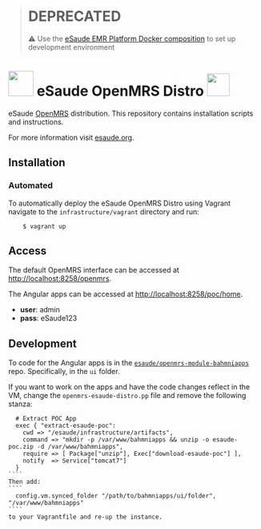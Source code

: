 > # DEPRECATED
>:warning: Use the [eSaude EMR Platform Docker composition](https://github.com/esaude/esaude-platform-docker) to set up development environment

# <img src="https://s3-eu-west-1.amazonaws.com/esaude/images/mozambican-emblem.png" height="50px"/> eSaude OpenMRS Distro <img src="https://s3-eu-west-1.amazonaws.com/esaude/images/mozambican-flag.png" height="45px"/>

eSaude [OpenMRS](http://www.openmrs.org/) distribution. This repository contains installation scripts and instructions.

For more information visit [esaude.org](http://esaude.org).

## Installation

### Automated

To automatically deploy the eSaude OpenMRS Distro using Vagrant navigate to the `infrastructure/vagrant` directory and run:

````
    $ vagrant up
````

## Access

The default OpenMRS interface can be accessed at [http://localhost:8258/openmrs](http://localhost:8258/openmrs).

The Angular apps can be accessed at [http://localhost:8258/poc/home](http://localhost:8258/poc/home).

* **user**: admin
* **pass**: eSaude123

## Development

To code for the Angular apps is in the [`esaude/openmrs-module-bahmniapps`](https://github.com/esaude/openmrs-module-bahmniapps) repo. Specifically, in the `ui` folder.

If you want to work on the apps and have the code changes reflect in the VM, change the `openmrs-esaude-distro.pp` file and remove the following stanza:

`````
  # Extract POC App
  exec { "extract-esaude-poc":
    cwd => "/esaude/infrastructure/artifacts",
    command => "mkdir -p /var/www/bahmniapps && unzip -o esaude-poc.zip -d /var/www/bahmniapps",
    require => [ Package["unzip"], Exec["download-esaude-poc"] ],
    notify  => Service["tomcat7"]
  }
````
Then add:
````
  config.vm.synced_folder "/path/to/bahmniapps/ui/folder", "/var/www/bahmniapps"
````
to your Vagrantfile and re-up the instance.
